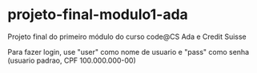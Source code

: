 # projeto-final-modulo1-ada

Projeto final do primeiro módulo do curso code@CS Ada e Credit Suisse

Para fazer login, use "user" como nome de usuario e "pass" como senha (usuario padrao, CPF 100.000.000-00)
